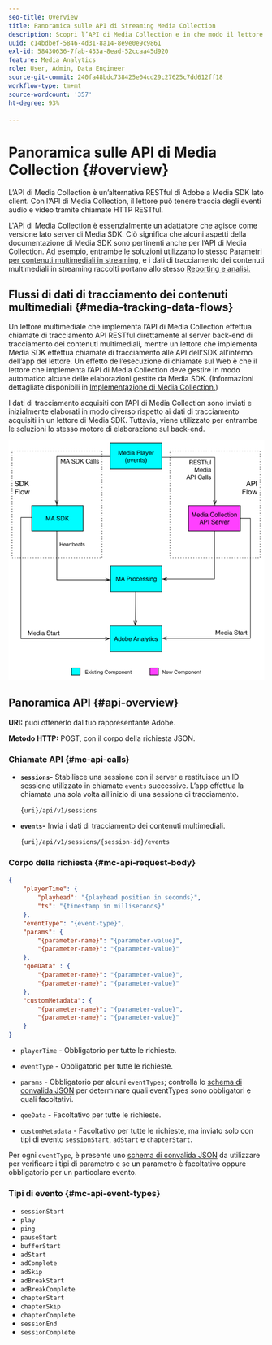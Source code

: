 ```yaml
---
seo-title: Overview
title: Panoramica sulle API di Streaming Media Collection
description: Scopri l’API di Media Collection e in che modo il lettore può tenere traccia degli eventi audio e video tramite le chiamate HTTP RESTful.
uuid: c14bdbef-5846-4d31-8a14-8e9e0e9c9861
exl-id: 58430636-7fab-433a-8ead-52ccaa45d920
feature: Media Analytics
role: User, Admin, Data Engineer
source-git-commit: 240fa48bdc738425e04cd29c27625c7dd612ff18
workflow-type: tm+mt
source-wordcount: '357'
ht-degree: 93%

---
```


# Panoramica sulle API di Media Collection {#overview}

L’API di Media Collection è un’alternativa RESTful di Adobe a Media SDK lato client. Con l’API di Media Collection, il lettore può tenere traccia degli eventi audio e video tramite chiamate HTTP RESTful.

L&#39;API di Media Collection è essenzialmente un adattatore che agisce come versione lato server di Media SDK. Ciò significa che alcuni aspetti della documentazione di Media SDK sono pertinenti anche per l’API di Media Collection. Ad esempio, entrambe le soluzioni utilizzano lo stesso [Parametri per contenuti multimediali in streaming](../variables/audio-video-parameters.md), e i dati di tracciamento dei contenuti multimediali in streaming raccolti portano allo stesso [Reporting e analisi.](/help/reporting/media-reports-enable.md)

## Flussi di dati di tracciamento dei contenuti multimediali {#media-tracking-data-flows}

Un lettore multimediale che implementa l’API di Media Collection effettua chiamate di tracciamento API RESTful direttamente al server back-end di tracciamento dei contenuti multimediali, mentre un lettore che implementa Media SDK effettua chiamate di tracciamento alle API dell&#39;SDK all’interno dell’app del lettore. Un effetto dell’esecuzione di chiamate sul Web è che il lettore che implementa l’API di Media Collection deve gestire in modo automatico alcune delle elaborazioni gestite da Media SDK. (Informazioni dettagliate disponibili in [Implementazione di Media Collection.](mc-api-impl/mc-api-quick-start.md))

I dati di tracciamento acquisiti con l’API di Media Collection sono inviati e inizialmente elaborati in modo diverso rispetto ai dati di tracciamento acquisiti in un lettore di Media SDK. Tuttavia, viene utilizzato per entrambe le soluzioni lo stesso motore di elaborazione sul back-end.

![](assets/col_api_overview_simple.png)

## Panoramica API {#api-overview}

**URI:** puoi ottenerlo dal tuo rappresentante Adobe.

**Metodo HTTP:** POST, con il corpo della richiesta JSON.

### Chiamate API {#mc-api-calls}

* **`sessions`-** Stabilisce una sessione con il server e restituisce un ID sessione utilizzato in chiamate `events` successive. L’app effettua la chiamata una sola volta all’inizio di una sessione di tracciamento.

  `{uri}/api/v1/sessions`

* **`events`-** Invia i dati di tracciamento dei contenuti multimediali.

  `{uri}/api/v1/sessions/{session-id}/events`

### Corpo della richiesta {#mc-api-request-body}

```json
{
    "playerTime": {
        "playhead": "{playhead position in seconds}",
        "ts": "{timestamp in milliseconds}"
    },
    "eventType": "{event-type}",
    "params": {
        "{parameter-name}": "{parameter-value}",
        "{parameter-name}": "{parameter-value}"
    },
    "qoeData" : {
        "{parameter-name}": "{parameter-value}",
        "{parameter-name}": "{parameter-value}"
    },
    "customMetadata": {
        "{parameter-name}": "{parameter-value}",
        "{parameter-name}": "{parameter-value}"
    }
}
```

* `playerTime` - Obbligatorio per tutte le richieste.
* `eventType` - Obbligatorio per tutte le richieste.
* `params` - Obbligatorio per alcuni `eventTypes`; controlla lo [schema di convalida JSON](mc-api-ref/mc-api-json-validation.md) per determinare quali eventTypes sono obbligatori e quali facoltativi.

* `qoeData` - Facoltativo per tutte le richieste.
* `customMetadata` - Facoltativo per tutte le richieste, ma inviato solo con tipi di evento `sessionStart`, `adStart` e `chapterStart`.

Per ogni `eventType`, è presente uno [schema di convalida JSON](mc-api-ref/mc-api-json-validation.md) da utilizzare per verificare i tipi di parametro e se un parametro è facoltativo oppure obbligatorio per un particolare evento.

### Tipi di evento {#mc-api-event-types}

* `sessionStart`
* `play`
* `ping`
* `pauseStart`
* `bufferStart`
* `adStart`
* `adComplete`
* `adSkip`
* `adBreakStart`
* `adBreakComplete`
* `chapterStart`
* `chapterSkip`
* `chapterComplete`
* `sessionEnd`
* `sessionComplete`
